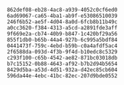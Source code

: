 
                862def08-eb28-4ac8-a939-4052c0cf6ed0
                6ad69067-ca65-4ba1-ab9f-e53086510039
                246f6b52-ae5f-4d04-8a0d-6fcb8b11b49c
                a0cc3620-f384-4313-a5cd-a2891fde3aff
                9f669e2a-cb74-40b9-b847-1c420bf29a56
                855f1db0-b65b-44a4-927b-6c995a5bdf84
                0441473f-759c-4ebd-b59b-c0a4afdf5ac4
                2f6588da-093d-4f3b-9f4d-b10edc8c5329
                c293f100-c65b-4542-ae82-871bc03018db
                b7c15152-0b88-4643-af92-b7b2d94b5654
                8429d5ba-a53d-4d51-932a-d42ec85cb604
                596da44e-4ebc-41bc-82ec-207d9bde0552
                